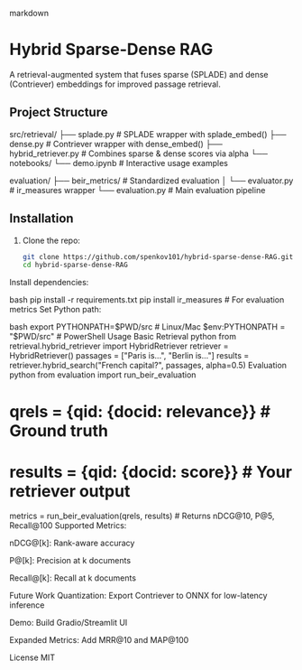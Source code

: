 markdown
# Hybrid Sparse-Dense RAG

A retrieval-augmented system that fuses sparse (SPLADE) and dense (Contriever) embeddings for improved passage retrieval.

## Project Structure
src/retrieval/
├── splade.py # SPLADE wrapper with splade_embed()
├── dense.py # Contriever wrapper with dense_embed()
├── hybrid_retriever.py # Combines sparse & dense scores via alpha
└── notebooks/
└── demo.ipynb # Interactive usage examples

evaluation/
├── beir_metrics/ # Standardized evaluation
│ └── evaluator.py # ir_measures wrapper
└── evaluation.py # Main evaluation pipeline


## Installation

1. Clone the repo:
   ```bash
   git clone https://github.com/spenkov101/hybrid-sparse-dense-RAG.git
   cd hybrid-sparse-dense-RAG
Install dependencies:

bash
pip install -r requirements.txt
pip install ir_measures  # For evaluation metrics
Set Python path:

bash
export PYTHONPATH=$PWD/src  # Linux/Mac
$env:PYTHONPATH = "$PWD/src"  # PowerShell
Usage
Basic Retrieval
python
from retrieval.hybrid_retriever import HybridRetriever
retriever = HybridRetriever()
passages = ["Paris is...", "Berlin is..."]
results = retriever.hybrid_search("French capital?", passages, alpha=0.5)
Evaluation
python
from evaluation import run_beir_evaluation

# qrels = {qid: {docid: relevance}}  # Ground truth
# results = {qid: {docid: score}}    # Your retriever output
metrics = run_beir_evaluation(qrels, results)  # Returns nDCG@10, P@5, Recall@100
Supported Metrics:

nDCG@[k]: Rank-aware accuracy

P@[k]: Precision at k documents

Recall@[k]: Recall at k documents

Future Work
Quantization: Export Contriever to ONNX for low-latency inference

Demo: Build Gradio/Streamlit UI

Expanded Metrics: Add MRR@10 and MAP@100

License
MIT